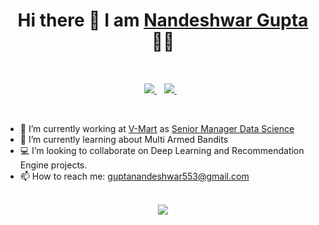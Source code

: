 <h1 align='center'>
  Hi there 👋 I am <a href="https://nandeshwar.in/"> Nandeshwar Gupta</a> 👨‍💻
</h1>

<br>

<p align='center'>
  
  <a href="https://www.linkedin.com/in/nandeshwargupta/">
    <img src="https://img.shields.io/badge/linkedin-%230077B5.svg?&style=for-the-badge&logo=linkedin&logoColor=white" />
  </a>&nbsp;&nbsp;
  <a href="https://twitter.com/nandeshwar_g">
    <img src="https://img.shields.io/badge/Twitter-1DA1F2?style=for-the-badge&logo=twitter&logoColor=white" />        
  </a>&nbsp;&nbsp;
  
</p>

<br>

- 🔭 I’m currently working at [V-Mart](https://www.linkedin.com/company/v-mart-retail-ltd./) as [Senior Manager Data Science](https://nandeshwar.in/about/)
- 🌱 I’m currently learning about Multi Armed Bandits
- 💻 I’m looking to collaborate on Deep Learning and Recommendation Engine projects.
- 📫 How to reach me: [guptanandeshwar553@gmail.com](mailto:guptanandeshwar553@gmail.com)

<br>

<div align='center'>
<img src="https://github-readme-stats.vercel.app/api?username=nandesh553&show_icons=true">
</div>
